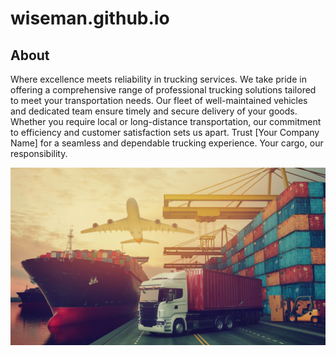 # wiseman.github.io

## About ####
Where excellence meets reliability in trucking services. We take pride in offering a comprehensive range of professional trucking solutions tailored to meet your transportation needs. Our fleet of well-maintained vehicles and dedicated team ensure timely and secure delivery of your goods. Whether you require local or long-distance transportation, our commitment to efficiency and customer satisfaction sets us apart. Trust [Your Company Name] for a seamless and dependable trucking experience. Your cargo, our responsibility.


[<img src="Transportation_background.jpg">](https://www.cyberoptik.net/wp-content/uploads/2023/10/Depositphotos_312573176_L-e1697587469801.jpg)

